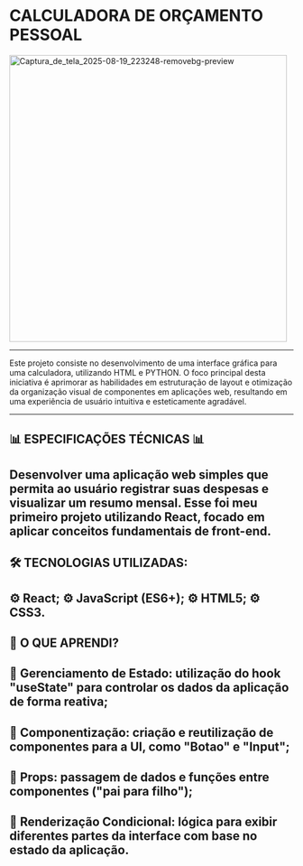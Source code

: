 # CALCULADORA DE ORÇAMENTO PESSOAL
<img width="492" height="508" alt="Captura_de_tela_2025-08-19_223248-removebg-preview" src="https://github.com/user-attachments/assets/64053782-93ee-4510-983a-a80680f8de1f" />


--------
Este projeto consiste no desenvolvimento de uma interface gráfica para uma calculadora, utilizando HTML e PYTHON. O foco principal desta iniciativa é aprimorar as habilidades em estruturação de layout e otimização da organização visual de componentes em aplicações web, resultando em uma experiência de usuário intuitiva e esteticamente agradável.

------
📊 **ESPECIFICAÇÕES TÉCNICAS** 📊
----
Desenvolver uma aplicação web simples que permita ao usuário registrar suas despesas e visualizar um resumo mensal. Esse foi meu primeiro projeto utilizando React, focado em aplicar conceitos fundamentais de front-end.
----
🛠️ TECNOLOGIAS UTILIZADAS:
----
⚙️ React;
⚙️ JavaScript (ES6+);
⚙️ HTML5;
⚙️ CSS3.
------
📑 O QUE APRENDI?
----
📌 Gerenciamento de Estado: utilização do hook "useState" para controlar os dados da aplicação de forma reativa;
----
📌 Componentização: criação e reutilização de componentes para a UI, como "Botao" e "Input";
----
📌 Props: passagem de dados e funções entre componentes ("pai para filho");
----
📌 Renderização Condicional: lógica para exibir diferentes partes da interface com base no estado da aplicação.
----



